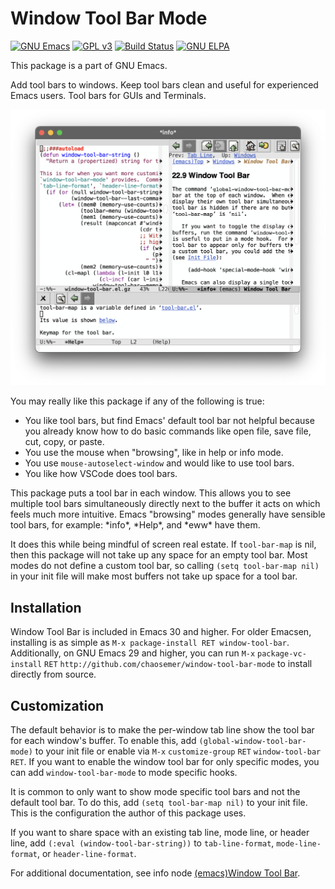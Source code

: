 # Window Tool Bar Mode
[![GNU Emacs](https://img.shields.io/badge/Part_of-GNU_Emacs-7F5AB6.svg?&logo=gnu-emacs&logoColor=white)](https://www.gnu.org/software/emacs)
[![GPL v3](https://img.shields.io/badge/license-GPL_v3-green.svg)](http://www.gnu.org/licenses/gpl-3.0.txt)
[![Build Status](https://github.com/chaosemer/window-tool-bar/actions/workflows/test.yml/badge.svg?branch=main)](https://github.com/chaosemer/window-tool-bar/actions)
[![GNU ELPA](https://elpa.gnu.org/packages/window-tool-bar.svg)](https://elpa.gnu.org/packages/window-tool-bar)


This package is a part of GNU Emacs.

Add tool bars to windows.  Keep tool bars clean and useful for
experienced Emacs users.  Tool bars for GUIs and Terminals.

![A picture is worth a thousand words](images/screenshot.png)

You may really like this package if any of the following is true:

* You like tool bars, but find Emacs' default tool bar not helpful
  because you already know how to do basic commands like open file,
  save file, cut, copy, or paste.
* You use the mouse when "browsing", like in help or info mode.
* You use `mouse-autoselect-window` and would like to use tool bars.
* You like how VSCode does tool bars.

This package puts a tool bar in each window.  This allows you to see
multiple tool bars simultaneously directly next to the buffer it acts
on which feels much more intuitive.  Emacs "browsing" modes generally
have sensible tool bars, for example: \*info\*, \*Help\*, and \*eww\*
have them.

It does this while being mindful of screen real estate.  If
`tool-bar-map` is nil, then this package will not take up any space
for an empty tool bar.  Most modes do not define a custom tool bar, so
calling `(setq tool-bar-map nil)` in your init file will make most
buffers not take up space for a tool bar.

## Installation

Window Tool Bar is included in Emacs 30 and higher. For older Emacsen,
installing is as simple as `M-x package-install RET window-tool-bar`.
Additionally, on GNU Emacs 29 and higher, you can run `M-x`
`package-vc-install` `RET`
`http://github.com/chaosemer/window-tool-bar-mode` to install directly
from source.

## Customization

The default behavior is to make the per-window tab line show the tool
bar for each window's buffer.  To enable this, add
`(global-window-tool-bar-mode)` to your init file or enable via `M-x`
`customize-group` `RET` `window-tool-bar` `RET`.  If you want to
enable the window tool bar for only specific modes, you can add
`window-tool-bar-mode` to mode specific hooks.

It is common to only want to show mode specific tool bars and not the
default tool bar.  To do this, add `(setq tool-bar-map nil)` to your
init file.  This is the configuration the author of this package uses.

If you want to share space with an existing tab line, mode line, or
header line, add `(:eval (window-tool-bar-string))` to
`tab-line-format`, `mode-line-format`, or `header-line-format`.

For additional documentation, see info node [(emacs)Window Tool
Bar](https://www.gnu.org/software/emacs/manual/html_node/emacs/Window-Tool-Bar.html).
